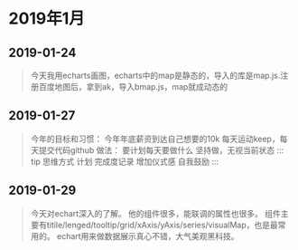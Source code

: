 # 2019年1月
## 2019-01-24
>今天我用echarts画图，echarts中的map是静态的，导入的库是map.js.注册百度地图后，拿到ak，导入bmap.js，map就成动态的

## 2019-01-27
>今年的目标和习惯：
今年年底薪资到达自己想要的10k
每天运动keep，每天提交代码github
做法：
要计划每天要做什么
坚持做，无视当前状态
::: tip
思维方式
计划
完成度记录
增加仪式感
自我鼓励
:::

## 2019-01-29
>今天对echart深入的了解。
他的组件很多，能联调的属性也很多。
组件主要有titile/lenged/tooltip/grid/xAxis/yAxis/series/visualMap，也是最常用的。
echart用来做数据展示真心不错，大气美观黑科技。


